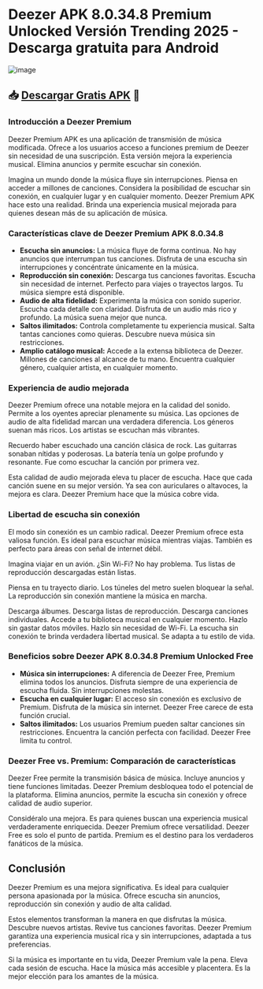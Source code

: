 # Deezer APK 8.0.34.8 Premium Unlocked Versión Trending 2025 - Descarga gratuita para Android

![image](https://github.com/user-attachments/assets/ee19b6c9-000d-408a-b7ae-f7fa5b7265aa)
## 📥 [Descargar Gratis APK](https://modhello.net/deezer.html) 📲

### Introducción a Deezer Premium  
Deezer Premium APK es una aplicación de transmisión de música modificada. Ofrece a los usuarios acceso a funciones premium de Deezer sin necesidad de una suscripción. Esta versión mejora la experiencia musical. Elimina anuncios y permite escuchar sin conexión.  

Imagina un mundo donde la música fluye sin interrupciones. Piensa en acceder a millones de canciones. Considera la posibilidad de escuchar sin conexión, en cualquier lugar y en cualquier momento. Deezer Premium APK hace esto una realidad. Brinda una experiencia musical mejorada para quienes desean más de su aplicación de música.  

### Características clave de Deezer Premium APK 8.0.34.8
* **Escucha sin anuncios:** La música fluye de forma continua. No hay anuncios que interrumpan tus canciones. Disfruta de una escucha sin interrupciones y concéntrate únicamente en la música.  
* **Reproducción sin conexión:** Descarga tus canciones favoritas. Escucha sin necesidad de internet. Perfecto para viajes o trayectos largos. Tu música siempre está disponible.  
* **Audio de alta fidelidad:** Experimenta la música con sonido superior. Escucha cada detalle con claridad. Disfruta de un audio más rico y profundo. La música suena mejor que nunca.  
* **Saltos ilimitados:** Controla completamente tu experiencia musical. Salta tantas canciones como quieras. Descubre nueva música sin restricciones.  
* **Amplio catálogo musical:** Accede a la extensa biblioteca de Deezer. Millones de canciones al alcance de tu mano. Encuentra cualquier género, cualquier artista, en cualquier momento.  

### Experiencia de audio mejorada  
Deezer Premium ofrece una notable mejora en la calidad del sonido. Permite a los oyentes apreciar plenamente su música. Las opciones de audio de alta fidelidad marcan una verdadera diferencia. Los géneros suenan más ricos. Los artistas se escuchan más vibrantes.  

Recuerdo haber escuchado una canción clásica de rock. Las guitarras sonaban nítidas y poderosas. La batería tenía un golpe profundo y resonante. Fue como escuchar la canción por primera vez.  

Esta calidad de audio mejorada eleva tu placer de escucha. Hace que cada canción suene en su mejor versión. Ya sea con auriculares o altavoces, la mejora es clara. Deezer Premium hace que la música cobre vida.  

### Libertad de escucha sin conexión  
El modo sin conexión es un cambio radical. Deezer Premium ofrece esta valiosa función. Es ideal para escuchar música mientras viajas. También es perfecto para áreas con señal de internet débil.  

Imagina viajar en un avión. ¿Sin Wi-Fi? No hay problema. Tus listas de reproducción descargadas están listas.  

Piensa en tu trayecto diario. Los túneles del metro suelen bloquear la señal. La reproducción sin conexión mantiene la música en marcha.  

Descarga álbumes. Descarga listas de reproducción. Descarga canciones individuales. Accede a tu biblioteca musical en cualquier momento. Hazlo sin gastar datos móviles. Hazlo sin necesidad de Wi-Fi. La escucha sin conexión te brinda verdadera libertad musical. Se adapta a tu estilo de vida.  

### Beneficios sobre Deezer APK 8.0.34.8 Premium Unlocked Free  
* **Música sin interrupciones:** A diferencia de Deezer Free, Premium elimina todos los anuncios. Disfruta siempre de una experiencia de escucha fluida. Sin interrupciones molestas.  
* **Escucha en cualquier lugar:** El acceso sin conexión es exclusivo de Premium. Disfruta de la música sin internet. Deezer Free carece de esta función crucial.  
* **Saltos ilimitados:** Los usuarios Premium pueden saltar canciones sin restricciones. Encuentra la canción perfecta con facilidad. Deezer Free limita tu control.  

### Deezer Free vs. Premium: Comparación de características  
Deezer Free permite la transmisión básica de música. Incluye anuncios y tiene funciones limitadas. Deezer Premium desbloquea todo el potencial de la plataforma. Elimina anuncios, permite la escucha sin conexión y ofrece calidad de audio superior.  

Considéralo una mejora. Es para quienes buscan una experiencia musical verdaderamente enriquecida. Deezer Premium ofrece versatilidad. Deezer Free es solo el punto de partida. Premium es el destino para los verdaderos fanáticos de la música.  

## Conclusión  
Deezer Premium es una mejora significativa. Es ideal para cualquier persona apasionada por la música. Ofrece escucha sin anuncios, reproducción sin conexión y audio de alta calidad.  

Estos elementos transforman la manera en que disfrutas la música. Descubre nuevos artistas. Revive tus canciones favoritas. Deezer Premium garantiza una experiencia musical rica y sin interrupciones, adaptada a tus preferencias.  

Si la música es importante en tu vida, Deezer Premium vale la pena. Eleva cada sesión de escucha. Hace la música más accesible y placentera. Es la mejor elección para los amantes de la música.

